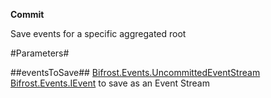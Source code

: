 **Commit**

Save events for a specific aggregated root

#Parameters#


##eventsToSave##
[Bifrost.Events.UncommittedEventStream](Bifrost.Events.UncommittedEventStream)  [Bifrost.Events.IEvent](Bifrost.Events.IEvent) to save as an Event Stream
